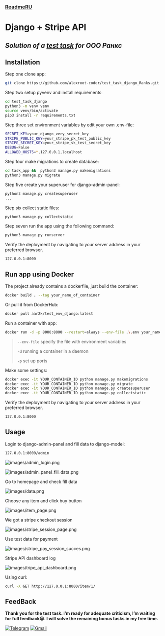 ### [ReadmeRU](https://github.com/alexroot-coder/test_task_django_Ranks/blob/master/Readme.ru.md)
# Django + Stripe API
## _Solution of a [test task](https://github.com/alexroot-coder/test_task_django_Ranks/blob/master/Тестовое_задание_для_Python_разработчика.pdf)  for ООО Ранкс_

## Installation


Step one clone app:
```sh
git clone https://github.com/alexroot-coder/test_task_django_Ranks.git
```
Step two setup pyvenv and install requirements:
```sh
cd test_task_django
python3 -m venv venv
source venv/bin/activate
pip3 install -r requirements.txt
```
Step three set environment variables by edit your own .env-file:

```sh
SECRET_KEY=your_django_very_secret_key
STRIPE_PUBLIC_KEY=your_stripe_pk_test_public_key
STRIPE_SECRET_KEY=your_stripe_sk_test_secret_key
DEBUG=False
ALLOWED_HOSTS=*,127.0.0.1,localhost
``` 
Step four make migrations to create database:
```sh
cd task_app &&  python3 manage.py makemigrations
python3 manage.py migrate
``` 

Step five create your superuser for django-admin-panel:
```sh
python3 manage.py createsuperuser
...
``` 
Step six collect static files:
```sh
python3 manage.py collectstatic
``` 

Step seven run the app using the following command:
```sh
python3 manage.py runserver
``` 
Verify the deployment by navigating to your server address in your preferred browser.
```sh
127.0.0.1:8000
```

## Run app using Docker

The project already contains a dockerfile, just build the container:
```sh
docker build . --tag your_name_of_container
```

Or pull it from DockerHub:
```sh
docker pull aar2k/test_env_django:latest
```


Run a container with app:

```sh
docker run -d -p 8000:8000 --restart=always --env-file .\.env your_name_of_container
```

> `--env-file` specify the file with environment variables
> 
> `-d` running a container in a daemon
>
> `-p` set up ports

Make some settings:
```sh
docker exec -it YOUR_CONTAINER_ID python manage.py makemigrations
docker exec -it YOUR_CONTAINER_ID python manage.py migrate
docker exec -it YOUR_CONTAINER_ID python manage.py createsuperuser
docker exec -it YOUR_CONTAINER_ID python manage.py collectstatic 
```

Verify the deployment by navigating to your server address in your preferred browser.

```sh
127.0.0.1:8000
```
## Usage

Login to django-admin-panel and fill data to django-model:
```sh
127.0.0.1:8000/admin
```
![images/admin_login.png](images/admin_login.png)

![images/admin_panel_fill_data.png](images/admin_panel_fill_data.png)

Go to homepage and check fill data

![images/data.png](images/data.png)

Choose any item and click buy button

![images/item_page.png](images/item_page.png)

We got a stripe checkout session 

![images/stripe_session_page.png](images/stripe_session_page.png)

Use test data for payment

![images/stripe_pay_session_succes.png](images/stripe_pay_session_succes.png)

Stripe API dashboard log

![images/tripe_api_dashboard.png](images/stripe_api_dashboard.png)

Using curl:

```sh
curl -X GET http://127.0.0.1:8000/item/1/
```

## FeedBack

**Thank you for the test task. I’m ready for adequate criticism, I’m waiting for full feedback😀. I will solve the remaining bonus tasks in my free time.**

[![Telegram](https://img.shields.io/badge/Telegram-2CA5E0?style=for-the-badge&logo=telegram&logoColor=white)](https://t.me/yavamnerobot)
[![Gmail](https://img.shields.io/badge/Gmail-D14836?style=for-the-badge&logo=gmail&logoColor=white)](mailto:alexrozhentsev@gmail.com)


